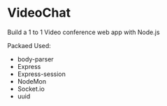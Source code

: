 # VideoChat
Build a 1 to 1 Video conference web app with Node.js

Packaed Used:
* body-parser
* Express
* Express-session
* NodeMon
* Socket.io
* uuid
